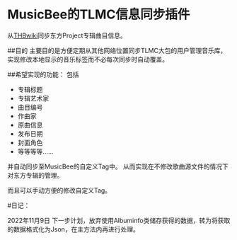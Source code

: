 ﻿# MusicBee的TLMC信息同步插件

从[THBwiki](https://thwiki.cc/)同步东方Project专辑曲目信息。
 
##目的
主要目的是方便定期从其他网络位置同步TLMC大包的用户管理音乐库，实现修改本地显示的音乐标签而不必每次同步时自动覆盖。


##希望实现的功能：
包括
 - 专辑标题
 - 专辑艺术家
 - 曲目编号
 - 作曲家
 - 原曲信息
 - 发布日期
 - 封面角色
 - 等等等等……

 并自动同步至MusicBee的自定义Tag中。
 从而实现在不修改歌曲源文件的情况下对东方专辑的管理。

 而且可以手动方便的修改自定义Tag。

 #日记：

 2022年11月9日 下一步计划，放弃使用Albuminfo类储存获得的数据，转为将获取的数据格式化为Json，在主方法内再进行处理。